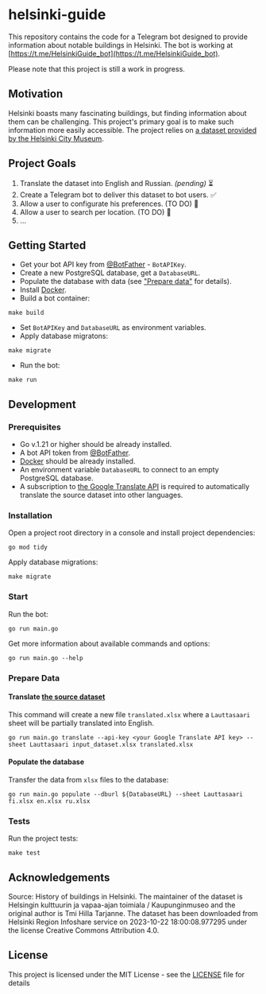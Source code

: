 # helsinki-guide
This repository contains the code for a Telegram bot designed to provide information about notable buildings in Helsinki. 
The bot is working at [https://t.me/HelsinkiGuide_bot](https://t.me/HelsinkiGuide_bot).

Please note that this project is still a work in progress.

## Motivation
Helsinki boasts many fascinating buildings, but finding information about them 
can be challenging. 
This project's primary goal is to make such information more easily accessible. 
The project relies on [a dataset provided by the Helsinki City Museum](https://hri.fi/data/en_GB/dataset/helsinkilaisten-rakennusten-historiatietoja).

## Project Goals
1. Translate the dataset into English and Russian. *(pending)* ⏳
2. Create a Telegram bot to deliver this dataset to bot users. ✅
3. Allow a user to configurate his preferences. (TO DO) 🏡
4. Allow a user to search per location. (TO DO) 🏡
5. ...

## Getting Started
- Get your bot API key from [@BotFather](https://t.me/BotFather) - `BotAPIKey`.
- Create a new PostgreSQL database, get a `DatabaseURL`.
- Populate the database with data (see ["Prepare data"](#prepare-data) for details).
- Install [Docker](https://docs.docker.com/engine/).
- Build a bot container: 
```shell
make build
```
- Set `BotAPIKey` and `DatabaseURL` as environment variables.
- Apply database migratons:
```shell
make migrate
```
- Run the bot:
```shell
make run
```

## Development
### Prerequisites
- Go v.1.21 or higher should be already installed.
- A bot API token from [@BotFather](https://t.me/BotFather).
- [Docker](https://docs.docker.com/engine/) should be already installed.
- An environment variable `DatabaseURL` to connect to an empty PostgreSQL database.
- A subscription to [the Google Translate API](https://rapidapi.com/googlecloud/api/google-translate1/) 
is required to automatically translate the source dataset into other languages.

### Installation
Open a project root directory in a console and install project dependencies:
```shell
go mod tidy
```

Apply database migrations:
```shell
make migrate
```

### Start

Run the bot:
```shell
go run main.go
```

Get more information about available commands and options:
```shell
go run main.go --help
```

### Prepare Data

#### Translate [the source dataset](https://hri.fi/data/en_GB/dataset/helsinkilaisten-rakennusten-historiatietoja)

This command will create a new file `translated.xlsx` where a `Lauttasaari`
sheet will be partially translated into English.
```shell
go run main.go translate --api-key <your Google Translate API key> --sheet Lauttasaari input_dataset.xlsx translated.xlsx
```

#### Populate the database

Transfer the data from `xlsx` files to the database:
```shell
go run main.go populate --dburl ${DatabaseURL} --sheet Lauttasaari fi.xlsx en.xlsx ru.xlsx
```

### Tests

Run the project tests: 
```shell
make test
```

## Acknowledgements
Source: History of buildings in Helsinki. The maintainer of the dataset is Helsingin kulttuurin ja vapaa-ajan toimiala / Kaupunginmuseo and the original author is Tmi Hilla Tarjanne. The dataset has been downloaded from Helsinki Region Infoshare service on 2023-10-22 18:00:08.977295 under the license Creative Commons Attribution 4.0. 

## License

This project is licensed under the MIT License - see the [LICENSE](LICENSE) file for details